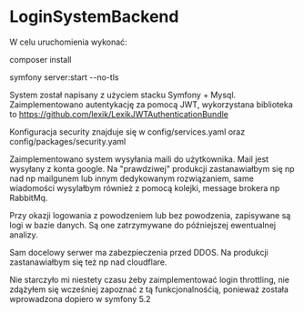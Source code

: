 # LoginSystemBackend

W celu uruchomienia wykonać:

composer install

symfony server:start --no-tls

System został napisany z użyciem stacku Symfony + Mysql.
Zaimplementowano autentykację za pomocą JWT, wykorzystana biblioteka to https://github.com/lexik/LexikJWTAuthenticationBundle

Konfiguracja security znajduje się w config/services.yaml oraz config/packages/security.yaml

Zaimplementowano system wysyłania maili do użytkownika. Mail jest wysyłany z konta google. Na "prawdziwej" produkcji zastanawiałbym się np nad np mailgunem lub innym dedykowanym rozwiązaniem, same wiadomości wysylałbym również z pomocą kolejki, message brokera np RabbitMq.
 
Przy okazji logowania z powodzeniem lub bez powodzenia, zapisywane są logi w bazie danych. Są one zatrzymywane do późniejszej ewentualnej analizy.

Sam docelowy serwer ma zabezpieczenia przed DDOS. Na produkcji zastanawiałbym się też np nad cloudflare.

Nie starczyło mi niestety czasu żeby zaimplementować login throttling, nie zdążyłem się wcześniej zapoznać z tą funkcjonalnośćią, ponieważ została wprowadzona dopiero w symfony 5.2

